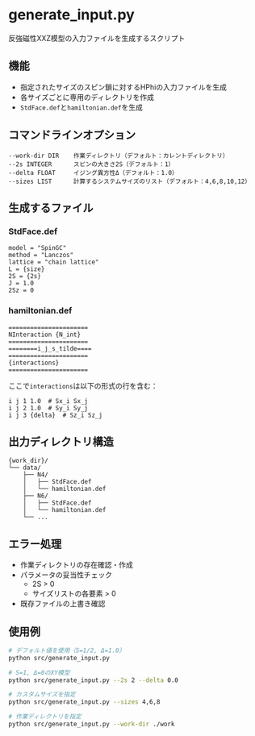 # generate_input.py

反強磁性XXZ模型の入力ファイルを生成するスクリプト

## 機能
- 指定されたサイズのスピン鎖に対するHPhiの入力ファイルを生成
- 各サイズごとに専用のディレクトリを作成
- `StdFace.def`と`hamiltonian.def`を生成

## コマンドラインオプション
```
--work-dir DIR    作業ディレクトリ（デフォルト：カレントディレクトリ）
--2s INTEGER      スピンの大きさ2S（デフォルト：1）
--delta FLOAT     イジング異方性Δ（デフォルト：1.0）
--sizes LIST      計算するシステムサイズのリスト（デフォルト：4,6,8,10,12）
```

## 生成するファイル

### StdFace.def
```
model = "SpinGC"
method = "Lanczos"
lattice = "chain lattice"
L = {size}
2S = {2s}
J = 1.0
2Sz = 0
```

### hamiltonian.def
```
======================
NInteraction {N_int}
======================
========i_j_s_tilde====
======================
{interactions}
======================
```
ここで`interactions`は以下の形式の行を含む：
```
i j 1 1.0  # Sx_i Sx_j
i j 2 1.0  # Sy_i Sy_j
i j 3 {delta}  # Sz_i Sz_j
```

## 出力ディレクトリ構造
```
{work_dir}/
└── data/
    ├── N4/
    │   ├── StdFace.def
    │   └── hamiltonian.def
    ├── N6/
    │   ├── StdFace.def
    │   └── hamiltonian.def
    └── ...
```

## エラー処理
- 作業ディレクトリの存在確認・作成
- パラメータの妥当性チェック
  - 2S > 0
  - サイズリストの各要素 > 0
- 既存ファイルの上書き確認

## 使用例
```bash
# デフォルト値を使用（S=1/2, Δ=1.0）
python src/generate_input.py

# S=1, Δ=0のXY模型
python src/generate_input.py --2s 2 --delta 0.0

# カスタムサイズを指定
python src/generate_input.py --sizes 4,6,8

# 作業ディレクトリを指定
python src/generate_input.py --work-dir ./work
``` 
